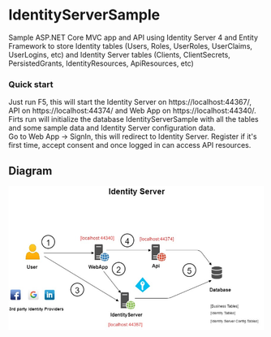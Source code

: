 # IdentityServerSample
Sample ASP.NET Core  MVC app and API using Identity Server 4 and Entity Framework to store Identity tables (Users, Roles, UserRoles, UserClaims, UserLogins, etc) and Identity Server tables (Clients, ClientSecrets, PersistedGrants, IdentityResources, ApiResources, etc)

### Quick start

Just run F5, this will start the Identity Server on https://localhost:44367/, API on https://localhost:44374/ and Web App on https://localhost:44340/. <br/>
Firts run will initialize the database IdentityServerSample with all the tables and some sample data and Identity Server configuration data.<br/>
Go to Web App -> SignIn, this will redirect to Identity Server. Register if it's first time, accept consent and once logged in can access API resources.<br/>

## Diagram
<img src="https://github.com/alanmacgowan/alanmacgowan.github.io/blob/master/identityserverdiag.jpg" />
